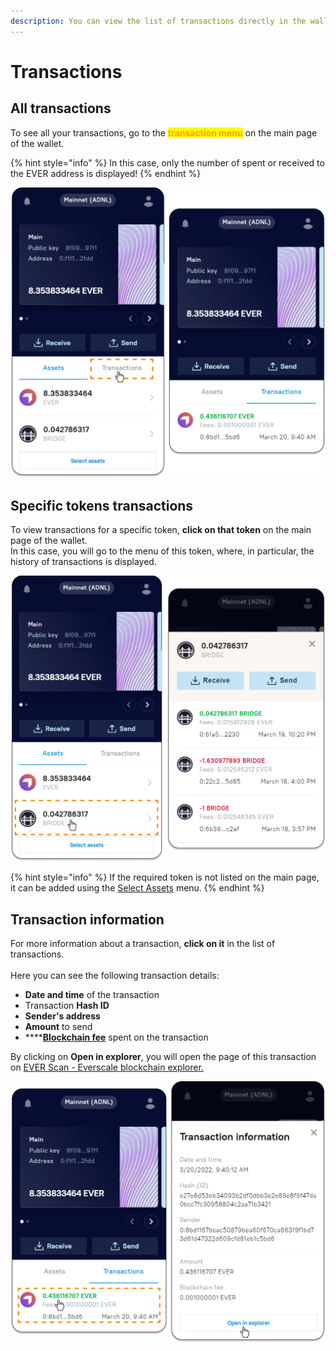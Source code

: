 ```yaml
---
description: You can view the list of transactions directly in the wallet.
---
```


# Transactions

## All transactions

To see all your transactions, go to the <mark style="color:orange;">**transaction menu**</mark> on the main page of the wallet.&#x20;

{% hint style="info" %}
In this case, only the number of spent or received to the EVER address is displayed!
{% endhint %}

![](<../.gitbook/assets/image (44).png>)

## Specific tokens transactions

To view transactions for a specific token, **click on that token** on the main page of the wallet. \
In this case, you will go to the menu of this token, where, in particular, the history of transactions is displayed.

![](<../.gitbook/assets/image (41).png>)

{% hint style="info" %}
If the required token is not listed on the main page, it can be added using the [Select Assets](./) menu.
{% endhint %}

## Transaction information

For more information about a transaction, **click on it** in the list of transactions. \
\
Here you can see the following transaction details:&#x20;

* **Date and time** of the transaction&#x20;
* Transaction **Hash ID**&#x20;
* **Sender's address**&#x20;
* **Amount** to send&#x20;
* ****[**Blockchain fee**](../concepts/fees.md) spent on the transaction

By clicking on **Open in explorer**, you will open the page of this transaction on [EVER Scan - Everscale blockchain explorer.](../concepts/ever-scan-everscale-explorer.md)

![](<../.gitbook/assets/image (32).png>)
